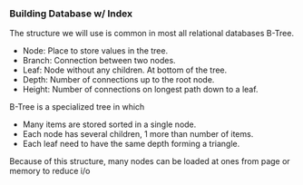 ### Building Database w/ Index

The structure we will use is common in most all relational databases B-Tree.

 - Node: Place to store values in the tree.
 - Branch: Connection between two nodes.
 - Leaf: Node without any children.  At bottom of the tree.
 - Depth: Number of connections up to the root node. 
 - Height: Number of connections on longest path down to a leaf.

 B-Tree is a specialized tree in which 
 - Many items are stored sorted in a single node.
 - Each node has several children, 1 more than number of items. 
 - Each leaf need to have the same depth forming a triangle.

 Because of this structure, many nodes can be loaded at ones from page or memory to reduce i/o 

